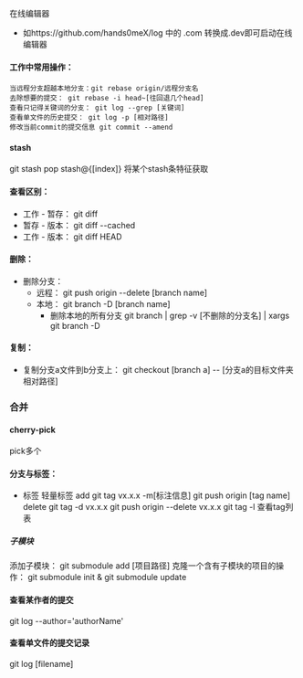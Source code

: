 在线编辑器
 - 如https://github.com/hands0meX/log 中的 .com 转换成.dev即可启动在线编辑器

#### 工作中常用操作：
    当远程分支超越本地分支：git rebase origin/远程分支名
    去除想要的提交： git rebase -i head~[往回退几个head]
    查看只记得关键词的分支： git log --grep [关键词]
    查看单文件的历史提交： git log -p [相对路径]
    修改当前commit的提交信息 git commit --amend

#### stash
 git stash pop stash@{[index]} 将某个stash条特征获取 

#### 查看区别： 
  - 工作 - 暂存： git diff
  - 暂存 - 版本： git diff --cached
  - 工作 - 版本： git diff HEAD

#### 删除：
  - 删除分支：
    - 远程： git push origin --delete [branch name]
    - 本地： git branch -D [branch name]
      - 删除本地的所有分支 git branch | grep -v [不删除的分支名] | xargs git branch -D
  
#### 复制：
  - 复制分支a文件到b分支上： git checkout [branch a] -- [分支a的目标文件夹相对路径]


### 合并
#### cherry-pick
pick多个





#### 分支与标签：
  - 标签
    轻量标签
      add     git tag vx.x.x -m[标注信息]        git push origin [tag name]
      delete  git tag -d vx.x.x   git push origin --delete vx.x.x 
      git tag -l 查看tag列表


##### 子模块
添加子模块：  git submodule add [项目路径]
克隆一个含有子模块的项目的操作： git submodule init & git submodule update


#### 查看某作者的提交
git log --author='authorName'

#### 查看单文件的提交记录
git log [filename]